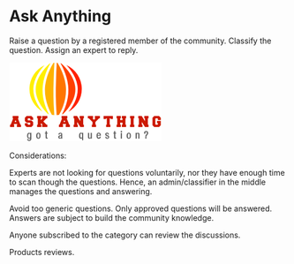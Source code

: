 # Ask Anything

Raise a question by a registered member of the community.
Classify the question.
Assign an expert to reply.

![Logo](logo.png)

Considerations:

Experts are not looking for questions voluntarily, nor they have enough time to scan though the questions.
Hence, an admin/classifier in the middle manages the questions and answering.

Avoid too generic questions.
Only approved questions will be answered.
Answers are subject to build the community knowledge.

Anyone subscribed to the category can review the discussions.

Products reviews.
